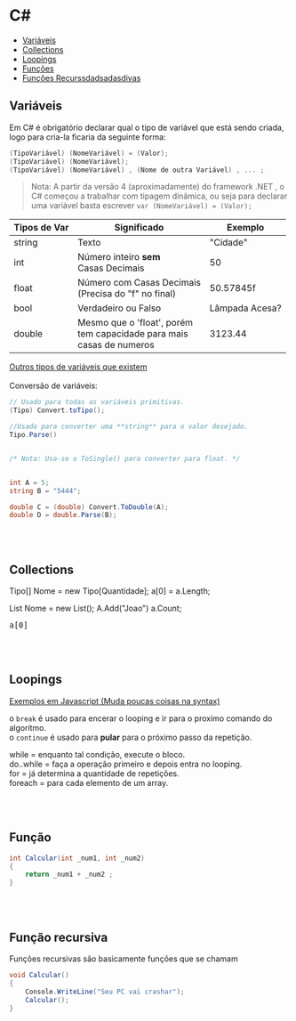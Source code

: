 <!-- Não esquecer de colocar get/set no obj do javascript-->

# C#

* [Variáveis](https://github.com/JoaoSodre/Programacao/blob/master/C%20Sharp/L%C3%B3gica%20B%C3%A1sica.md#vari%C3%A1veis)
* [Collections](https://github.com/JoaoSodre/Programacao/blob/master/C%20Sharp/L%C3%B3gica%20B%C3%A1sica.md#collections) 
* [Loopings](https://github.com/JoaoSodre/Programacao/blob/master/C%20Sharp/L%C3%B3gica%20B%C3%A1sica.md#loopings) 
* [Funções](https://github.com/JoaoSodre/Programacao/blob/master/C%20Sharp/L%C3%B3gica%20B%C3%A1sica.md#fun%C3%A7%C3%B5es)
* [Funções Recurssdadsadasdivas]()

## Variáveis

Em C# é obrigatório declarar qual o tipo de variável que está sendo criada, logo para cria-la ficaria da seguinte forma:<br>

```csharp
(TipoVariável) (NomeVariável) = (Valor);
(TipoVariável) (NomeVariável);
(TipoVariável) (NomeVariável) , (Nome de outra Variável) , ... ;
```

> Nota: A partir da versão 4 (aproximadamente) do framework .NET , o C# começou a trabalhar com tipagem dinâmica, ou seja para declarar uma variável basta escrever `var (NomeVariável) = (Valor);`

Tipos de Var | Significado | Exemplo
--- | --- | ---
string | Texto | "Cidade"
int | Número inteiro **sem**<br> Casas Decimais | 50
float | Número com Casas Decimais<br>(Precisa do "f" no final) | 50.57845f
bool | Verdadeiro ou Falso | Lâmpada Acesa?
double | Mesmo que o 'float', porém<br> tem capacidade para mais<br>casas de numeros | 3123.44

[Outros tipos de variáveis que existem](http://www.tutorialsteacher.com/csharp/csharp-data-types)<br><br>
Conversão de variáveis:<br>
```csharp
// Usado para todas as variáveis primitivas.
(Tipo) Convert.toTipo();

//Usado para converter uma **string** para o valor desejado.
Tipo.Parse()


/* Nota: Usa-se o ToSingle() para converter para float. */


int A = 5;
string B = "5444";

double C = (double) Convert.ToDouble(A);
double D = double.Parse(B);
```

<br><br>

## Collections

Tipo[] Nome = new Tipo[Quantidade];
a[0] =
a.Length;


List<tipo> Nome = new List<Tipo>();
A.Add("Joao")
a.Count;



<pre>
a[0]
</pre>

<br><br>

## Loopings

[Exemplos em Javascript (Muda poucas coisas na syntax)](https://github.com/JoaoSodre/Programacao/blob/master/Javascript/L%C3%B3gica%20B%C3%A1sica.md#loopings)

o `break` é usado para encerar o looping e ir para o proximo comando do algoritmo.<br>
o `continue` é usado para **pular** para o próximo passo da repetição.

while = enquanto tal condição, execute o bloco.<br>
do..while = faça a operação primeiro e depois entra no looping.<br>
for = já determina a quantidade de repetições.<br>
foreach = para cada elemento de um array.

<br><br>

## Função

<!--
* O 'local' e se ela é 'estática', não é obrigatório quando for criar uma função

Local static TipoRetorno nome (TipoVar NomeVar, TipoVar NomeVar, ...) {}
-->

```csharp
int Calcular(int _num1, int _num2)
{
    return _num1 + _num2 ;
}
```
<br><br>

## Função recursiva

Funções recursivas são basicamente funções que se chamam

```csharp
void Calcular()
{
    Console.WriteLine("Seu PC vai crashar");
    Calcular();
}
```
